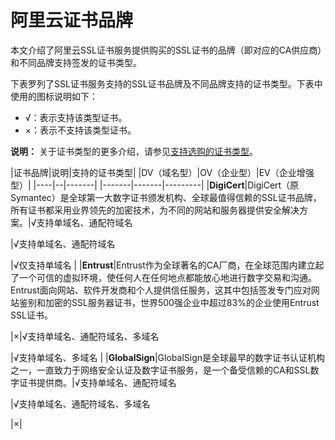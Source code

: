 # 阿里云证书品牌

本文介绍了阿里云SSL证书服务提供购买的SSL证书的品牌（即对应的CA供应商）和不同品牌支持签发的证书类型。

下表罗列了SSL证书服务支持的SSL证书品牌及不同品牌支持的证书类型。下表中使用的图标说明如下：

-   √：表示支持该类型证书。
-   ×：表示不支持该类型证书。

**说明：** 关于证书类型的更多介绍，请参见[支持选购的证书类型](/intl.zh-CN/产品简介/什么是SSL证书服务.md)。

|证书品牌|说明|支持的证书类型|
|DV（域名型）|OV（企业型）|EV（企业增强型）|
|----|--|-------|
|-------|-------|---------|
|**DigiCert**|DigiCert（原Symantec）是全球第一大数字证书颁发机构、全球最值得信赖的SSL证书品牌，所有证书都采用业界领先的加密技术，为不同的网站和服务器提供安全解决方案。|√支持单域名、通配符域名

|√支持单域名、通配符域名

|√仅支持单域名 |
|**Entrust**|Entrust作为全球著名的CA厂商，在全球范围内建立起了一个可信的虚拟环境，使任何人在任何地点都能放心地进行数字交易和沟通。Entrust面向网站、软件开发商和个人提供信任服务，这其中包括签发专门应对网站鉴别和加密的SSL服务器证书，世界500强企业中超过83%的企业使用Entrust SSL证书。

|×|√支持单域名、通配符域名、多域名

|√支持单域名、多域名 |
|**GlobalSign**|GlobalSign是全球最早的数字证书认证机构之一，一直致力于网络安全认证及数字证书服务，是一个备受信赖的CA和SSL数字证书提供商。|√支持单域名、通配符域名

|√支持单域名、通配符域名、多域名

|×|

